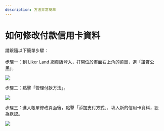 ```yaml
---
description: 方法非常簡單
---
```


# 如何修改付款信用卡資料

請跟隨以下簡單步驟：\
\
步驟一：到 [Liker Land 網頁版](https://liker.land/)登入，打開位於畫面右上角的菜單，選「[讚賞公民](https://liker.land/civic/dashboard)」。

![](../../.gitbook/assets/civic-liker-menu.png)

步驟二：點擊「管理付款方法」。

![](../../.gitbook/assets/civic-liker-change-credit-card-info.png)

步驟三：進入帳單修改頁面後，點擊「添加支付方式」，填入新的信用卡資料，設為默認。

![](<../../.gitbook/assets/image (106).png>)
